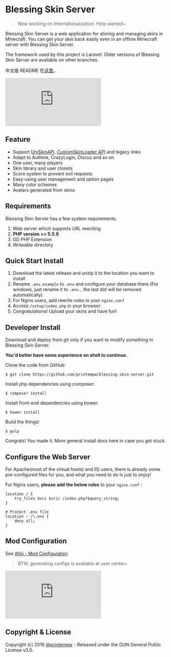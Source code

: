 # Blessing Skin Server

> Now working on Internationalization. Help wanted~

Blessing Skin Server is a web application for storing and managing skins in Minecraft. You can get your skin back easily even in an offline Minecraft server with Blessing Skin Server.

The framework used by this project is Laravel. Older versions of Blessing Skin Server are available on other branches.

中文版 README 在[这里](https://github.com/printempw/blessing-skin-server/wiki/README---zh_CN)。

![screenshot](https://img.prinzeugen.net/image.php?di=VH7Z)

Feature
-----------
- Support [UniSkinAPI](https://github.com/RecursiveG/UniSkinServer/blob/master/doc/UniSkinAPI_zh-CN.md), [CustomSkinLoader API](https://github.com/xfl03/CustomSkinLoaderAPI/blob/master/CustomSkinAPI/CustomSkinAPI_en.md) and legacy links
- Adapt to Authme, CrazyLogin, Discuz and so on
- One user, many players
- Skin library and user closets
- Score system to provent evil requests
- Easy-using user management and option pages
- Many color schemes
- Avatars generated from skins

Requirements
-----------
Blessing Skin Server has a few system requirements.

1. Web server which supports URL rewriting
2. **PHP version >= 5.5.9**
3. GD PHP Extension
4. Writeable directory

Quick Start Install
-----------
1. Download the latest release and unzip it to the location you want to install
2. Rename `.env.example` to `.env` and configure your database there.(For windows, just rename it to `.env.`, the last dot will be removed automatically)
3. For Nginx users, add rewrite rules to your `nginx.conf`
4. Access `/setup/index.php` in your browser
5. Congratulations! Upload your skins and have fun!

Developer Install
------------
Download and deploy from git only if you want to modify something in Blessing Skin Server.

**You'd better have some experience on shell to continue.**

Clone the code from GitHub:

```
$ git clone https://github.com/printempw/blessing-skin-server.git
```

Install php dependencies using composer:

```
$ composer install
```

Install front-end dependencies using bower:

```
$ bower install
```

Build the things!

```
$ gulp
```

Congrats! You made it. More general install docs here in case you got stuck.

Configure the Web Server
------------
For Apache(most of the virtual hosts) and IIS users, there is already some pre-configured files for you, and what you need to do is just to enjoy!

For Nginx users, **please add the below rules** to your `nginx.conf` :

```
location / {
    try_files $uri $uri/ /index.php?$query_string;
}

# Protect .env file
location ~ /\.env {
    deny all;
}
```

Mod Configuration
------------
See [Wiki - Mod Configuration](https://github.com/printempw/blessing-skin-server/wiki/Mod-Configuration)

> BTW, generating configs is available at user center~

![screenshot2](https://img.prinzeugen.net/image.php?di=42U6)

Copyright & License
------------
Copyright (c) 2016 [@printempw](https://prinzeugen.net/) - Released under the GUN General Public License v3.0.
